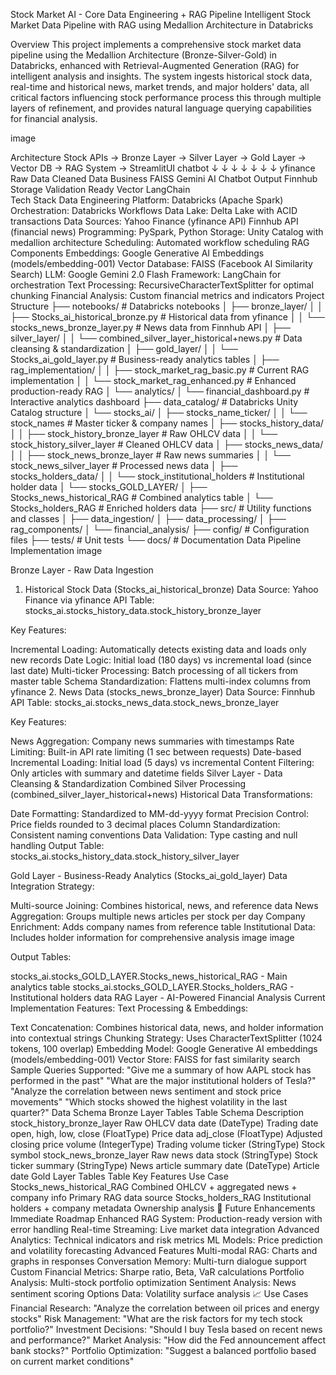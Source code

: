 Stock Market AI - Core Data Engineering + RAG Pipeline
Intelligent Stock Market Data Pipeline with RAG using Medallion Architecture in Databricks

Overview
This project implements a comprehensive stock market data pipeline using the Medallion Architecture (Bronze-Silver-Gold) in Databricks, enhanced with Retrieval-Augmented Generation (RAG) for intelligent analysis and insights. The system ingests historical stock data, real-time and historical news, market trends, and major holders' data, all critical factors influencing stock performance process this through multiple layers of refinement, and provides natural language querying capabilities for financial analysis.

image

Architecture
Stock APIs → Bronze Layer → Silver Layer → Gold Layer → Vector DB → RAG System → StreamlitUI chatbot
    ↓           ↓             ↓            ↓           ↓         ↓            ↓
yfinance    Raw Data    Cleaned Data   Business    FAISS    Gemini AI   Chatbot Output
Finnhub     Storage     Validation     Ready       Vector   LangChain   
Tech Stack
Data Engineering
Platform: Databricks (Apache Spark)
Orchestration: Databricks Workflows
Data Lake: Delta Lake with ACID transactions
Data Sources:
Yahoo Finance (yfinance API)
Finnhub API (financial news)
Programming: PySpark, Python
Storage: Unity Catalog with medallion architecture
Scheduling: Automated workflow scheduling
RAG Components
Embeddings: Google Generative AI Embeddings (models/embedding-001)
Vector Database: FAISS (Facebook AI Similarity Search)
LLM: Google Gemini 2.0 Flash
Framework: LangChain for orchestration
Text Processing: RecursiveCharacterTextSplitter for optimal chunking
Financial Analysis: Custom financial metrics and indicators
Project Structure
├── notebooks/                          # Databricks notebooks
│   ├── bronze_layer/
│   │   ├── Stocks_ai_historical_bronze.py      # Historical data from yfinance
│   │   └── stocks_news_bronze_layer.py         # News data from Finnhub API
│   ├── silver_layer/
│   │   └── combined_silver_layer_historical+news.py  # Data cleansing & standardization
│   ├── gold_layer/
│   │   └── Stocks_ai_gold_layer.py             # Business-ready analytics tables
│   ├── rag_implementation/
│   │   ├── stock_market_rag_basic.py           # Current RAG implementation
│   │   └── stock_market_rag_enhanced.py        # Enhanced production-ready RAG
│   └── analytics/
│       └── financial_dashboard.py              # Interactive analytics dashboard
├── data_catalog/                       # Databricks Unity Catalog structure
│   └── stocks_ai/
│       ├── stocks_name_ticker/
│       │   └── stock_names                      # Master ticker & company names
│       ├── stocks_history_data/
│       │   ├── stock_history_bronze_layer       # Raw OHLCV data
│       │   └── stock_history_silver_layer       # Cleaned OHLCV data
│       ├── stocks_news_data/
│       │   ├── stock_news_bronze_layer          # Raw news summaries
│       │   └── stock_news_silver_layer          # Processed news data
│       ├── stocks_holders_data/
│       │   └── stock_institutional_holders      # Institutional holder data
│       └── stocks_GOLD_LAYER/
│           ├── Stocks_news_historical_RAG       # Combined analytics table
│           └── Stocks_holders_RAG               # Enriched holders data
├── src/                               # Utility functions and classes
│   ├── data_ingestion/
│   ├── data_processing/
│   ├── rag_components/
│   └── financial_analysis/
├── config/                            # Configuration files
├── tests/                             # Unit tests
└── docs/                              # Documentation
Data Pipeline Implementation
image

Bronze Layer - Raw Data Ingestion
1. Historical Stock Data (Stocks_ai_historical_bronze)
Data Source: Yahoo Finance via yfinance API Table: stocks_ai.stocks_history_data.stock_history_bronze_layer

Key Features:

Incremental Loading: Automatically detects existing data and loads only new records
Date Logic: Initial load (180 days) vs incremental load (since last date)
Multi-ticker Processing: Batch processing of all tickers from master table
Schema Standardization: Flattens multi-index columns from yfinance
2. News Data (stocks_news_bronze_layer)
Data Source: Finnhub API Table: stocks_ai.stocks_news_data.stock_news_bronze_layer

Key Features:

News Aggregation: Company news summaries with timestamps
Rate Limiting: Built-in API rate limiting (1 sec between requests)
Date-based Incremental Loading: Initial load (5 days) vs incremental
Content Filtering: Only articles with summary and datetime fields
Silver Layer - Data Cleansing & Standardization
Combined Silver Processing (combined_silver_layer_historical+news)
Historical Data Transformations:

Date Formatting: Standardized to MM-dd-yyyy format
Precision Control: Price fields rounded to 3 decimal places
Column Standardization: Consistent naming conventions
Data Validation: Type casting and null handling
Output Table: stocks_ai.stocks_history_data.stock_history_silver_layer

Gold Layer - Business-Ready Analytics (Stocks_ai_gold_layer)
Data Integration Strategy:

Multi-source Joining: Combines historical, news, and reference data
News Aggregation: Groups multiple news articles per stock per day
Company Enrichment: Adds company names from reference table
Institutional Data: Includes holder information for comprehensive analysis
image image

Output Tables:

stocks_ai.stocks_GOLD_LAYER.Stocks_news_historical_RAG - Main analytics table
stocks_ai.stocks_GOLD_LAYER.Stocks_holders_RAG - Institutional holders data
RAG Layer - AI-Powered Financial Analysis
Current Implementation Features:
Text Processing & Embeddings:

Text Concatenation: Combines historical data, news, and holder information into contextual strings
Chunking Strategy: Uses CharacterTextSplitter (1024 tokens, 100 overlap)
Embedding Model: Google Generative AI embeddings (models/embedding-001)
Vector Store: FAISS for fast similarity search
Sample Queries Supported:
"Give me a summary of how AAPL stock has performed in the past"
"What are the major institutional holders of Tesla?"
"Analyze the correlation between news sentiment and stock price movements"
"Which stocks showed the highest volatility in the last quarter?"
Data Schema
Bronze Layer Tables
Table	Schema	Description
stock_history_bronze_layer		Raw OHLCV data
date (DateType)	Trading date
open, high, low, close (FloatType)	Price data
adj_close (FloatType)	Adjusted closing price
volume (IntegerType)	Trading volume
ticker (StringType)	Stock symbol
stock_news_bronze_layer		Raw news data
stock (StringType)	Stock ticker
summary (StringType)	News article summary
date (DateType)	Article date
Gold Layer Tables
Table	Key Features	Use Case
Stocks_news_historical_RAG	Combined OHLCV + aggregated news + company info	Primary RAG data source
Stocks_holders_RAG	Institutional holders + company metadata	Ownership analysis
🔮 Future Enhancements
Immediate Roadmap
Enhanced RAG System: Production-ready version with error handling
Real-time Streaming: Live market data integration
Advanced Analytics: Technical indicators and risk metrics
ML Models: Price prediction and volatility forecasting
Advanced Features
Multi-modal RAG: Charts and graphs in responses
Conversation Memory: Multi-turn dialogue support
Custom Financial Metrics: Sharpe ratio, Beta, VaR calculations
Portfolio Analysis: Multi-stock portfolio optimization
Sentiment Analysis: News sentiment scoring
Options Data: Volatility surface analysis
📈 Use Cases
Financial Research: "Analyze the correlation between oil prices and energy stocks"
Risk Management: "What are the risk factors for my tech stock portfolio?"
Investment Decisions: "Should I buy Tesla based on recent news and performance?"
Market Analysis: "How did the Fed announcement affect bank stocks?"
Portfolio Optimization: "Suggest a balanced portfolio based on current market conditions"
